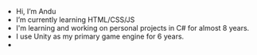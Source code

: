 - Hi, I’m Andu
- I’m currently learning HTML/CSS/JS
- I'm learning and working on personal projects in C# for almost 8 years.
- I use Unity as my primary game engine for 6 years.
- 

<!---
xCronex/xCronex is a ✨ special ✨ repository because its `README.md` (this file) appears on your GitHub profile.
You can click the Preview link to take a look at your changes.
--->
